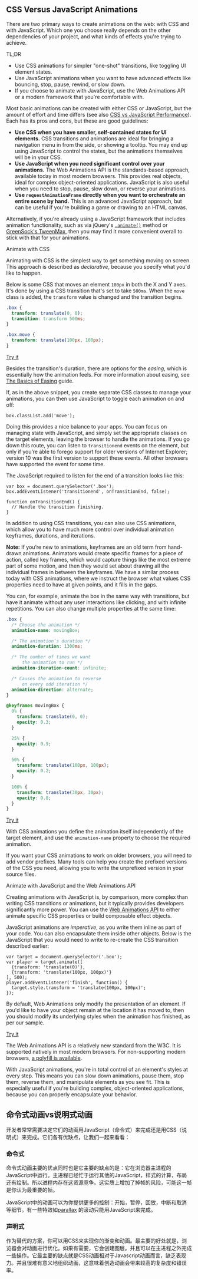 ## CSS Versus JavaScript Animations

There are two primary ways to create animations on the web: with CSS and with JavaScript. Which one you choose really depends on the other dependencies of your project, and what kinds of effects you're trying to achieve.

TL;DR

- Use CSS animations for simpler "one-shot" transitions, like toggling UI element states.
- Use JavaScript animations when you want to have advanced effects like bouncing, stop, pause, rewind, or slow down.
- If you choose to animate with JavaScript, use the Web Animations API or a modern framework that you're comfortable with.

Most basic animations can be created with either CSS or JavaScript, but the amount of effort and time differs (see also [CSS vs JavaScript Performance](https://developers.google.com/web/fundamentals/design-and-ux/animations/animations-and-performance#css-vs-javascript-performance)). Each has its pros and cons, but these are good guidelines:

- **Use CSS when you have smaller, self-contained states for UI elements.** CSS transitions and animations are ideal for bringing a navigation menu in from the side, or showing a tooltip. You may end up using JavaScript to control the states, but the animations themselves will be in your CSS.
- **Use JavaScript when you need significant control over your animations.** The Web Animations API is the standards-based approach, available today in most modern browsers. This provides real objects, ideal for complex object-oriented applications. JavaScript is also useful when you need to stop, pause, slow down, or reverse your animations.
- **Use `requestAnimationFrame` directly when you want to orchestrate an entire scene by hand.** This is an advanced JavaScript approach, but can be useful if you're building a game or drawing to an HTML canvas.



Alternatively, if you're already using a JavaScript framework that includes animation functionality, such as via jQuery's [`.animate()`](https://api.jquery.com/animate/) method or [GreenSock's TweenMax](https://github.com/greensock/GreenSock-JS/tree/master/src/minified), then you may find it more convenient overall to stick with that for your animations.

Animate with CSS

Animating with CSS is the simplest way to get something moving on screen. This approach is described as *declarative*, because you specify what you'd like to happen.

Below is some CSS that moves an element `100px` in both the X and Y axes. It's done by using a CSS transition that's set to take `500ms`. When the `move` class is added, the `transform` value is changed and the transition begins.

```css
.box {
  transform: translate(0, 0);
  transition: transform 500ms;
}

.box.move {
  transform: translate(100px, 100px);
}
```

[Try it](https://googlesamples.github.io/web-fundamentals/fundamentals/design-and-ux/animations/box-move-simple.html)

Besides the transition's duration, there are options for the *easing*, which is essentially how the animation feels. For more information about easing, see [The Basics of Easing](https://developers.google.com/web/fundamentals/design-and-ux/animations/the-basics-of-easing) guide.

If, as in the above snippet, you create separate CSS classes to manage your animations, you can then use JavaScript to toggle each animation on and off:

```
box.classList.add('move');
```

Doing this provides a nice balance to your apps. You can focus on managing state with JavaScript, and simply set the appropriate classes on the target elements, leaving the browser to handle the animations. If you go down this route, you can listen to `transitionend` events on the element, but only if you’re able to forego support for older versions of Internet Explorer; version 10 was the first version to support these events. All other browsers have supported the event for some time.

The JavaScript required to listen for the end of a transition looks like this:

```
var box = document.querySelector('.box');
box.addEventListener('transitionend', onTransitionEnd, false);

function onTransitionEnd() {
  // Handle the transition finishing.
}
```

In addition to using CSS transitions, you can also use CSS animations, which allow you to have much more control over individual animation keyframes, durations, and iterations.

**Note:** If you’re new to animations, keyframes are an old term from hand-drawn animations. Animators would create specific frames for a piece of action, called key frames, which would capture things like the most extreme part of some motion, and then they would set about drawing all the individual frames in between the keyframes. We have a similar process today with CSS animations, where we instruct the browser what values CSS properties need to have at given points, and it fills in the gaps.

You can, for example, animate the box in the same way with transitions, but have it animate without any user interactions like clicking, and with infinite repetitions. You can also change multiple properties at the same time:

```css
.box {
  /* Choose the animation */
  animation-name: movingBox;

  /* The animation’s duration */
  animation-duration: 1300ms;

  /* The number of times we want
      the animation to run */
  animation-iteration-count: infinite;

  /* Causes the animation to reverse
      on every odd iteration */
  animation-direction: alternate;
}

@keyframes movingBox {
  0% {
    transform: translate(0, 0);
    opacity: 0.3;
  }

  25% {
    opacity: 0.9;
  }

  50% {
    transform: translate(100px, 100px);
    opacity: 0.2;
  }

  100% {
    transform: translate(30px, 30px);
    opacity: 0.8;
  }
}
```

[Try it](https://googlesamples.github.io/web-fundamentals/fundamentals/design-and-ux/animations/box-move-keyframes.html)

With CSS animations you define the animation itself independently of the target element, and use the `animation-name` property to choose the required animation.

If you want your CSS animations to work on older browsers, you will need to add vendor prefixes. Many tools can help you create the prefixed versions of the CSS you need, allowing you to write the unprefixed version in your source files.

Animate with JavaScript and the Web Animations API

Creating animations with JavaScript is, by comparison, more complex than writing CSS transitions or animations, but it typically provides developers significantly more power. You can use the [Web Animations API](https://w3c.github.io/web-animations/) to either animate specific CSS properties or build composable effect objects.

JavaScript animations are *imperative*, as you write them inline as part of your code. You can also encapsulate them inside other objects. Below is the JavaScript that you would need to write to re-create the CSS transition described earlier:

```
var target = document.querySelector('.box');
var player = target.animate([
  {transform: 'translate(0)'},
  {transform: 'translate(100px, 100px)'}
], 500);
player.addEventListener('finish', function() {
  target.style.transform = 'translate(100px, 100px)';
});
```

By default, Web Animations only modify the presentation of an element. If you'd like to have your object remain at the location it has moved to, then you should modify its underlying styles when the animation has finished, as per our sample.

[Try it](https://googlesamples.github.io/web-fundamentals/fundamentals/design-and-ux/animations/box-move-wa.html)

The Web Animations API is a relatively new standard from the W3C. It is supported natively in most modern browsers. For non-supporting modern browsers, [a polyfill is available](https://github.com/web-animations/web-animations-js).

With JavaScript animations, you're in total control of an element's styles at every step. This means you can slow down animations, pause them, stop them, reverse them, and manipulate elements as you see fit. This is especially useful if you're building complex, object-oriented applications, because you can properly encapsulate your behavior.





## 命令式动画vs说明式动画

开发者常常需要决定它们的动画用JavaScript（命令式）来完成还是用CSS（说明式）来完成。它们各有优缺点，让我们一起来看看：

### 命令式

命令式动画主要的优点同时也是它主要的缺点的是：它在浏览器主进程的JavaScript中运行。主进程已经忙于运行其他的JavaScript，样式的计算，布局还有绘制。所以进程内存在这资源竞争。这实质上增加了掉帧的风险，可能这一帧是你认为最重要的帧。

JavaScript中的动画可以为你提供更多的控制：开始，暂停，回放，中断和取消等细节。有一些特效如[parallax](http://www.html5rocks.com/en/tutorials/speed/parallax/) 的滚动只能用JavaScript来完成。

### 声明式

作为替代的方案，你可以用CSS来实现你的渐变和动画。最主要的好处就是，浏览器会对动画进行优化。如果有需要，它会创建图层。并且可以在主进程之外完成一些操作。它最主要的缺点就是CSS动画相对于Javascript动画而言，缺乏表现力。并且很难有意义地组织动画，这意味着创造动画会带来较高的复杂度和错误率。